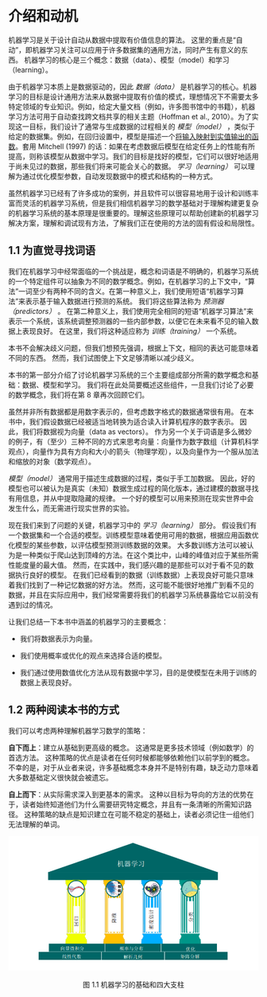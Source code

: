 # 介绍和动机

机器学习是关于设计自动从数据中提取有价值信息的算法。 这里的重点是“自动”，即机器学习关注可以应用于许多数据集的通用方法，同时产生有意义的东西。 机器学习的核心是三个概念：数据（data）、模型（model）和学习（learning）。

由于机器学习本质上是数据驱动的，因此 _数据（data）_ 是机器学习的核心。机器学习的目标是设计通用方法来从数据中提取有价值的模式，理想情况下不需要太多特定领域的专业知识。例如，给定大量文档（例如，许多图书馆中的书籍），机器学习方法可用于自动查找跨文档共享的相关主题（Hoffman et al., 2010）。为了实现这一目标，我们设计了通常与生成数据的过程相关的 _模型（model）_ ，类似于给定的数据集。例如，在回归设置中，模型是描述一个[将输入映射到实值输出的函数](https://baike.baidu.com/item/%E5%AE%9E%E5%80%BC%E5%87%BD%E6%95%B0/7037793)。套用 Mitchell (1997) 的话：如果在考虑数据后模型在给定任务上的性能有所提高，则称该模型从数据中学习。我们的目标是找好的模型，它们可以很好地适用于尚未见过的数据，那些我们将来可能会关心的数据。 _学习（learning）_ 可以理解为通过优化模型参数，自动发现数据中的模式和结构的一种方式。

虽然机器学习已经有了许多成功的案例，并且软件可以很容易地用于设计和训练丰富而灵活的机器学习系统，但是我们相信机器学习的数学基础对于理解构建更复杂的机器学习系统的基本原理是很重要的。理解这些原理可以帮助创建新的机器学习解决方案，理解和调试现有方法，了解我们正在使用的方法的固有假设和局限性。

## 1.1 为直觉寻找词语

我们在机器学习中经常面临的一个挑战是，概念和词语是不明确的，机器学习系统的一个特定组件可以抽象为不同的数学概念。例如，在机器学习的上下文中，“算法”一词至少有两种不同的含义。在第一种意义上，我们使用短语“机器学习算法”来表示基于输入数据进行预测的系统。 我们将这些算法称为 _预测器（predictors）_ 。 在第二种意义上，我们使用完全相同的短语“机器学习算法”来表示一个系统，该系统调整预测器的一些内部参数，以便它在未来看不见的输入数据上表现良好。 在这里，我们将这种适应称为 _训练（training）_ 一个系统。

本书不会解决歧义问题，但我们想预先强调，根据上下文，相同的表达可能意味着不同的东西。 然而，我们试图使上下文足够清晰以减少歧义。

本书的第一部分介绍了讨论机器学习系统的三个主要组成部分所需的数学概念和基础：数据、模型和学习。 我们将在此处简要概述这些组件，一旦我们讨论了必要的数学概念，我们将在第 8 章再次回顾它们。

虽然并非所有数据都是用数字表示的，但考虑数字格式的数据通常很有用。 在本书中，我们假设数据已经被适当地转换为适合读入计算机程序的数字表示。 因此，我们将数据视为向量（data as vectors）。 作为另一个关于词语是多么微妙的例子，有（至少）三种不同的方式来思考向量：向量作为数字数组（计算机科学观点），向量作为具有方向和大小的箭头（物理学观），以及向量作为一个服从加法和缩放的对象（数学观点）。

_模型（model）_ 通常用于描述生成数据的过程，类似于手工加数据。 因此，好的模型也可以被认为是真实（未知）数据生成过程的简化版本，通过建模的数据寻找有用信息，并从中提取隐藏的规律。 一个好的模型可以用来预测在现实世界中会发生什么，而无需进行现实世界的实验。

现在我们来到了问题的关键，机器学习中的 _学习（learning）_ 部分。 假设我们有一个数据集和一个合适的模型。训练模型意味着使用可用的数据，根据应用函数优化模型的某些参数，以评估模型预测训练数据的效果。 大多数训练方法可以被认为是一种类似于爬山达到顶峰的方法。在这个类比中，山峰的峰值对应于某些所需性能度量的最大值。 然而，在实践中，我们感兴趣的是那些可以对于看不见的数据执行良好的模型。 在我们已经看到的数据（训练数据）上表现良好可能只意味着我们找到了一种记忆数据的好方法。 然而，这可能不能很好地推广到看不见的数据，并且在实际应用中，我们经常需要将我们的机器学习系统暴露给它以前没有遇到过的情况。

让我们总结一下本书中涵盖的机器学习的主要概念：

- 我们将数据表示为向量。

- 我们使用概率或优化的观点来选择合适的模型。

- 我们通过使用数值优化方法从现有数据中学习，目的是使模型在未用于训练的数据上表现良好。


## 1.2 两种阅读本书的方式

我们可以考虑两种理解机器学习数学的策略：

**自下而上**：建立从基础到更高级的概念。 这通常是更多技术领域（例如数学）的首选方法。 这种策略的优点是读者在任何时候都能够依赖他们以前学到的概念。 不幸的是，对于从业者来说，许多基础概念本身并不是特别有趣，缺乏动力意味着大多数基础定义很快就会被遗忘。

**自上而下**：从实际需求深入到更基本的需求。 这种以目标为导向的方法的优势在于，读者始终知道他们为什么需要研究特定概念，并且有一条清晰的所需知识路径。 这种策略的缺点是知识建立在可能不稳定的基础上，读者必须记住一组他们无法理解的单词。


![图 1.1 机器学习的基础和四大支柱](https://raw.githubusercontent.com/dxxzst/mml-book-chinese/main/docs/images/Figure1.1.png)
<center>图 1.1 机器学习的基础和四大支柱</center>
